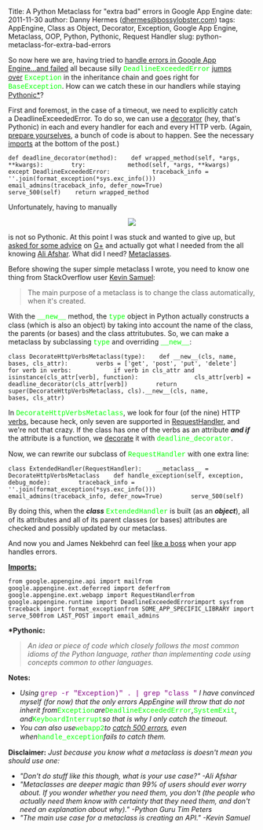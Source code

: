 Title: A Python Metaclass for "extra bad" errors in Google App Engine
date: 2011-11-30
author: Danny Hermes (dhermes@bossylobster.com)
tags: AppEngine, Class as Object, Decorator, Exception, Google App Engine, Metaclass, OOP, Python, Pythonic, Request Handler
slug: python-metaclass-for-extra-bad-errors

So now here we are, having tried to [handle errors in Google App
Engine...and
failed](http://blog.bossylobster.com/2011/11/handling-errors-in-google-app-engineand.html) all
because silly <span class="Apple-style-span"
style="color: lime; font-family: 'Courier New', Courier, monospace;">DeadlineExceededError</span>
[jumps
over](http://code.google.com/p/googleappengine/source/browse/trunk/python/google/appengine/runtime/__init__.py#32) <span
class="Apple-style-span"
style="color: lime; font-family: 'Courier New', Courier, monospace;">Exception</span>
in the inheritance chain and goes right for <span
class="Apple-style-span"
style="color: lime; font-family: 'Courier New', Courier, monospace;">BaseException</span>.
How can we catch these in our handlers while staying
[Pythonic\*](http://docs.python.org/glossary.html#term-pythonic)?

First and foremost, in the case of a timeout, we need to explicitly
catch a DeadlineExceededError. To do so, we can use a
[decorator](http://stackoverflow.com/questions/739654/understanding-python-decorators#1594484) (hey,
that's Pythonic) in each and every handler for each and every HTTP
verb. (Again, [prepare
yourselves](http://troll.me/images/war-cat/prepare-yourself-for-war.jpg),
a bunch of code is about to happen. See the necessary
[imports](http://blog.bossylobster.com/2011/11/python-metaclass-for-extra-bad-errors.html#imports)
at the bottom of the post.)

~~~~ {.prettyprint style="background-color: white;"}
def deadline_decorator(method):    def wrapped_method(self, *args, **kwargs):        try:            method(self, *args, **kwargs)        except DeadlineExceededError:            traceback_info = ''.join(format_exception(*sys.exc_info()))            email_admins(traceback_info, defer_now=True)            serve_500(self)    return wrapped_method
~~~~

Unfortunately, having to manually

<div class="separator" style="clear: both; text-align: center;">

[![](http://www.bossylobster.com/images/blog/decorate_all_the_functions.jpg)](http://www.bossylobster.com/images/blog/decorate_all_the_functions.jpg)

</div>

is not so Pythonic. At this point I was stuck and wanted to give up, but
[asked for some
advice](https://plus.google.com/u/0/114760865724135687241/posts/GJjXjq5zXhU)
on [G+](http://www.google.com/+) and actually got what I needed from the
all knowing [Ali
Afshar](https://plus.google.com/u/0/118327176775959145936/posts). What
did I
need? [Metaclasses](http://stackoverflow.com/questions/100003/what-is-a-metaclass-in-python#6581949).

Before showing the super simple metaclass I wrote, you need to know one
thing from StackOverflow user [Kevin
Samuel](http://stackoverflow.com/users/9951/kevin-samuel):

> The main purpose of a metaclass is to change the class automatically,
> when it's created.

With the <span class="Apple-style-span"
style="color: lime; font-family: 'Courier New', Courier, monospace;">\_\_new\_\_</span>
method, the <span class="Apple-style-span"
style="color: lime; font-family: 'Courier New', Courier, monospace;">type</span>
object in Python actually constructs a class (which is also an object)
by taking into account the name of the class, the parents (or bases) and
the class attritubutes. So, we can make a metaclass by subclassing <span
class="Apple-style-span"
style="color: lime; font-family: 'Courier New', Courier, monospace;">type</span> and
overriding <span class="Apple-style-span"
style="color: lime; font-family: 'Courier New', Courier, monospace;">\_\_new\_\_</span>:

~~~~ {.prettyprint style="background-color: white;"}
class DecorateHttpVerbsMetaclass(type):    def __new__(cls, name, bases, cls_attr):        verbs = ['get', 'post', 'put', 'delete']        for verb in verbs:            if verb in cls_attr and isinstance(cls_attr[verb], function):                cls_attr[verb] = deadline_decorator(cls_attr[verb])        return super(DecorateHttpVerbsMetaclass, cls).__new__(cls, name,                                                              bases, cls_attr)
~~~~

In <span class="Apple-style-span"
style="color: lime; font-family: 'Courier New', Courier, monospace;">DecorateHttpVerbsMetaclass</span>,
we look for four (of the nine) HTTP
[verbs](http://en.wikipedia.org/wiki/Hypertext_Transfer_Protocol#Request_methods),
because heck, only seven are supported in
[RequestHandler](http://code.google.com/appengine/docs/python/tools/webapp/requesthandlerclass.html),
and we're not that crazy. If the class has one of the verbs as an
attribute ***and if*** the attribute is a function, we
[decorate](http://troll.me/images/misc-corrupted-husband/i-try-to-decorate-the-house-he-puts-spiderman-images-everywhere.jpg)
it with <span class="Apple-style-span"
style="color: lime; font-family: 'Courier New', Courier, monospace;">deadline\_decorator</span>.

Now, we can rewrite our subclass of <span class="Apple-style-span"
style="color: lime; font-family: 'Courier New', Courier, monospace;">RequestHandler</span>
with one extra line:

~~~~ {.prettyprint style="background-color: white;"}
class ExtendedHandler(RequestHandler):    __metaclass__ = DecorateHttpVerbsMetaclass    def handle_exception(self, exception, debug_mode):        traceback_info = ''.join(format_exception(*sys.exc_info()))        email_admins(traceback_info, defer_now=True)        serve_500(self)
~~~~

By doing this, when the ***class*** <span class="Apple-style-span"
style="color: lime; font-family: 'Courier New', Courier, monospace;">ExtendedHandler</span>
is built (as an ***object***), all of its attributes and all of its
parent classes (or bases) attributes are checked and possibly updated by
our metaclass.

And now you and James Nekbehrd can feel [like a
boss](http://www.youtube.com/watch?v=NisCkxU544c) when your app handles
errors.

**[Imports:](http://blog.bossylobster.com/2011/11/python-metaclass-for-extra-bad-errors.html#imports)**

~~~~ {.prettyprint style="background-color: white;"}
from google.appengine.api import mailfrom google.appengine.ext.deferred import deferfrom google.appengine.ext.webapp import RequestHandlerfrom google.appengine.runtime import DeadlineExceededErrorimport sysfrom traceback import format_exceptionfrom SOME_APP_SPECIFIC_LIBRARY import serve_500from LAST_POST import email_admins
~~~~

**\*Pythonic:**

> *An idea or piece of code which closely follows the most common idioms
> of the Python language, rather than implementing code using concepts
> common to other languages.*

**Notes:**

-   *Using* <span class="Apple-style-span"
    style="background-color: white; color: purple; font-family: 'Courier New', Courier, monospace;">grep
    -r "Exception)" . | grep "class "</span> *I have convinced myself
    (for now) that the only errors AppEngine will throw that do not
    inherit from*<span class="Apple-style-span"
    style="color: lime; font-family: 'Courier New', Courier, monospace;">Exception</span>*are*<span
    class="Apple-style-span"
    style="color: lime; font-family: 'Courier New', Courier, monospace;">DeadlineExceededError</span>*,*<span
    class="Apple-style-span"
    style="color: lime; font-family: 'Courier New', Courier, monospace;">SystemExit</span>*,
    and*<span class="Apple-style-span"
    style="color: lime; font-family: 'Courier New', Courier, monospace;">KeyboardInterrupt</span>*so
    that is why I only catch the timeout.*
-   *You can also use*<span class="Apple-style-span"
    style="color: lime; font-family: 'Courier New', Courier, monospace;">webapp2</span>*to
    [catch 500
    errors](http://stackoverflow.com/questions/6853257/how-can-i-setup-a-global-deadlineexceedederror-handler),
    even when*<span class="Apple-style-span"
    style="color: lime; font-family: 'Courier New', Courier, monospace;">handle\_exception</span>*fails
    to catch them.*


**Disclaimer:** *Just because you know what a metaclass is doesn't mean
you should use one:*

-   *"Don't do stuff like this though, what is your use case?" -Ali
    Afshar*
-   *"Metaclasses are deeper magic than 99% of users should ever worry
    about. If you wonder whether you need them, you don't (the people
    who actually need them know with certainty that they need them, and
    don't need an explanation about why)." -Python Guru Tim Peters*
-   *"The main use case for a metaclass is creating an API." -Kevin
    Samuel*

<a href="https://profiles.google.com/114760865724135687241" rel="author" style="display: none;">About Bossy Lobster</a>

